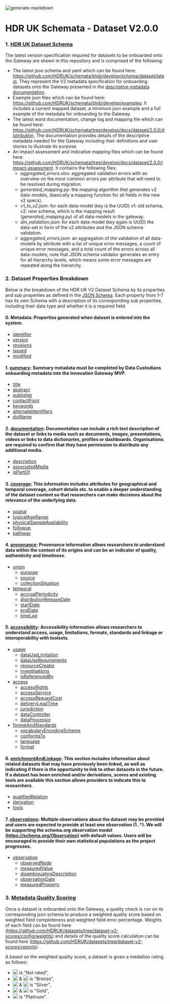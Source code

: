 ![generate-markdown](https://github.com/HDRUK/schemata/workflows/generate-markdown/badge.svg)

# HDR UK Schemata - Dataset V2.0.0

### 1. [HDR UK Dataset Schema](https://github.com/HDRUK/schemata/blob/develop/docs/dataset/latest/dataset.md)

The latest version specification required for datasets to be onboarded onto the Gateway are shown in this repository and is comprised of the following:

 - The latest json schema and yaml which can be found here: https://github.com/HDRUK/schemata/blob/develop/schema/dataset/latest. They represent the V2 metadata specification for onboarding datasets onto the Gateway presented in the [descriptive metadata documentation](https://github.com/HDRUK/schemata/tree/develop/docs/dataset/2.0.0/distribution).
 - Example json files which can be found here: https://github.com/HDRUK/schemata/blob/develop/examples. It includes a current mapped dataset, a minimum json example and a full example of the metadata for onboarding to the Gateway.
 - The latest word documentation, change log and mapping file which can be found here: https://github.com/HDRUK/schemata/tree/develop/docs/dataset/2.0.0/distribution. The documentation provides details of the descriptive metadata needed for the Gateway including their definitions and user stories to illustrate its purpose.
 - An impact assessment and indicative mapping files which can be found here: https://github.com/HDRUK/schemata/tree/develop/docs/dataset/2.0.0/impact-assessment. It contains the following files:
   - *aggregated_errors.xlsx*: aggregated validation errors with an overview on the most common errors per attribute that will need to be resolved during migration.
   - *generated_mapping.py*: the mapping algorithm that generates v2 data-models, (basically a mapping function for all fields in the new v2 specs).
   - *v1_to_v2.json*: for each data-model (key is the UUID) v1: old schema, v2: new schema, which is the mapping result (*generated_mapping.py*) of all data-models in the gateway.
   - *dm_validation.json*: for each data-model (key again is UUID) the data-set in form of the v2 attributes and the JSON schema validation.
   - *aggregated_errors.json*: an aggregation of the validation of all data-models by attribute with a list of unique error messages, a count of unique error messages, and a total count of the errors across all data-models; note that JSON schema validator generates an entry for all hierarchy levels, which means some error messages are repeated along the hierarchy.



### 2. Dataset Properties Breakdown

Below is the breakdown of the HDR UK V2 Dataset Schema by its properties and sub properties as defined in the [JSON Schema](https://github.com/HDRUK/schemata/blob/develop/schema/dataset/latest/dataset.schema.json). Each property from 1-7 has its own Schema with a description of its corresponding sub properties, including their data type and whether it is a required field.

<!--ts-->

#### 0. Metadata: Properties generated when dataset is entered into the system.

   * [identifier](https://github.com/HDRUK/schemata/blob/develop/docs/dataset/latest/dataset-properties-dataset-identifier.md#dataset-identifier-schema)
   * [version](https://github.com/HDRUK/schemata/blob/develop/docs/dataset/latest/dataset-properties-dataset-version.md#dataset-version-schema)
 * [revisions](https://github.com/HDRUK/schemata/blob/develop/docs/dataset/latest/dataset-properties-dataset-revisions.md#dataset-revisions-schema)
 * [issued](https://github.com/HDRUK/schemata/blob/develop/docs/dataset/latest/dataset-properties-creation-date.md#creation-date-schema)
 * [modified](https://github.com/HDRUK/schemata/blob/develop/docs/dataset/latest/dataset-properties-modification-date.md#modification-date-schema)

#### 1. [summary](https://github.com/HDRUK/schemata/blob/develop/docs/dataset/latest/dataset-properties-summary.md#summary-schema): Summary metadata must be completed by Data Custodians onboarding metadata into the Innovation Gateway MVP.

 * [title](https://github.com/HDRUK/schemata/blob/develop/docs/dataset/latest/dataset.md#title)
 * [abstract](https://github.com/HDRUK/schemata/blob/develop/docs/dataset/latest/dataset.md#abstract)
 * [publisher](https://github.com/HDRUK/schemata/blob/develop/docs/dataset/latest/dataset.md#publisher)
 * [contactPoint](https://github.com/HDRUK/schemata/blob/develop/docs/dataset/latest/dataset.md#contactpoint)
 * [keywords](https://github.com/HDRUK/schemata/blob/develop/docs/dataset/latest/dataset.md#keywords)
 * [alternateIdentifiers](https://github.com/HDRUK/schemata/blob/develop/docs/dataset/latest/dataset.md#alternateidentifiers)
 * [doiName](https://github.com/HDRUK/schemata/blob/develop/docs/dataset/latest/dataset.md#doiname)

#### 2. [documentation](https://github.com/HDRUK/schemata/blob/develop/docs/dataset/latest/dataset-properties-documentation.md#documentation-schema): Documentation can include a rich text description of the dataset or links to media such as documents, images, presentations, videos or links to data dictionaries, profiles or dashboards. Organisations are required to confirm that they have permission to distribute any additional media.

 * [description](https://github.com/HDRUK/schemata/blob/develop/docs/dataset/latest/dataset.md#description-1)
 * [associatedMedia](https://github.com/HDRUK/schemata/blob/develop/docs/dataset/latest/dataset.md#associatedmedia)
 * [isPartOf](https://github.com/HDRUK/schemata/blob/develop/docs/dataset/latest/dataset.md#ispartof)

#### 3. [coverage](https://github.com/HDRUK/schemata/blob/develop/docs/dataset/latest/dataset-properties-coverage.md#coverage-schema): This information includes attributes for geographical and temporal coverage, cohort details etc. to enable a deeper understanding of the dataset content so that researchers can make decisions about the relevance of the underlying data.

 * [spatial](https://github.com/HDRUK/schemata/blob/develop/docs/dataset/latest/dataset.md#spatial)
 * [typicalAgeRange](https://github.com/HDRUK/schemata/blob/develop/docs/dataset/latest/dataset.md#typicalagerange)
 * [physicalSampleAvailability](https://github.com/HDRUK/schemata/blob/develop/docs/dataset/latest/dataset.md#physicalsampleavailability)
 * [followup](https://github.com/HDRUK/schemata/blob/develop/docs/dataset/latest/dataset.md#followup)
 * [pathway](https://github.com/HDRUK/schemata/blob/develop/docs/dataset/latest/dataset.md#pathway)

#### 4. [provenance](https://github.com/HDRUK/schemata/blob/develop/docs/dataset/latest/dataset-properties-provenance.md#provenance-schema): Provenance information allows researchers to understand data within the context of its origins and can be an indicator of quality, authenticity and timeliness.

 * [origin](https://github.com/HDRUK/schemata/blob/develop/docs/dataset/latest/dataset.md#origin)
    * [purpose](https://github.com/HDRUK/schemata/blob/develop/docs/dataset/latest/dataset.md#purpose)
    * [source](https://github.com/HDRUK/schemata/blob/develop/docs/dataset/latest/dataset.md#source)
    * [collectionSituation](https://github.com/HDRUK/schemata/blob/develop/docs/dataset/latest/dataset.md#collectionsituation)
 * [temporal](https://github.com/HDRUK/schemata/blob/develop/docs/dataset/latest/dataset.md#temporal)
    * [accrualPeriodicity](https://github.com/HDRUK/schemata/blob/develop/docs/dataset/latest/dataset.md#accrualperiodicity)
    * [distributionReleaseDate](https://github.com/HDRUK/schemata/blob/develop/docs/dataset/latest/dataset.md#distributionreleasedate)
    * [startDate](https://github.com/HDRUK/schemata/blob/develop/docs/dataset/latest/dataset.md#startdate)
    * [endDate](https://github.com/HDRUK/schemata/blob/develop/docs/dataset/latest/dataset.md#enddate)
    * [timeLag](https://github.com/HDRUK/schemata/blob/develop/docs/dataset/latest/dataset.md#timelag)

#### 5. [accessibility](https://github.com/HDRUK/schemata/blob/develop/docs/dataset/latest/dataset-properties-accessibility.md#accessibility-schema): Accessibility information allows researchers to understand access, usage, limitations, formats, standards and linkage or interoperability with toolsets.

 * [usage](https://github.com/HDRUK/schemata/blob/develop/docs/dataset/latest/dataset.md#usage)
    * [dataUseLimitation](https://github.com/HDRUK/schemata/blob/develop/docs/dataset/latest/dataset.md#datauselimitation-1)
    * [dataUseRequirements](https://github.com/HDRUK/schemata/blob/develop/docs/dataset/latest/dataset.md#datauserequirements-1)
    * [resourceCreator](https://github.com/HDRUK/schemata/blob/develop/docs/dataset/latest/dataset.md#resourcecreator)
    * [investigations](https://github.com/HDRUK/schemata/blob/develop/docs/dataset/latest/dataset.md#investigations)
    * [isReferencedBy](https://github.com/HDRUK/schemata/blob/develop/docs/dataset/latest/dataset.md#isreferencedby)
 * [access](https://github.com/HDRUK/schemata/blob/develop/docs/dataset/latest/dataset.md#access)
    * [accessRights](https://github.com/HDRUK/schemata/blob/develop/docs/dataset/latest/dataset.md#accessrights-1)
    * [accessService](https://github.com/HDRUK/schemata/blob/develop/docs/dataset/latest/dataset.md#accessservice-1)
    * [accessRequestCost](https://github.com/HDRUK/schemata/blob/develop/docs/dataset/latest/dataset.md#accessrequestcost-1)
    * [deliveryLeadTime](https://github.com/HDRUK/schemata/blob/develop/docs/dataset/latest/dataset.md#deliveryleadtime-1)
    * [jurisdiction](https://github.com/HDRUK/schemata/blob/develop/docs/dataset/latest/dataset.md#jurisdiction)
    * [dataController](https://github.com/HDRUK/schemata/blob/develop/docs/dataset/latest/dataset.md#datacontroller)
    * [dataProcessor](https://github.com/HDRUK/schemata/blob/develop/docs/dataset/latest/dataset.md#dataprocessor)
 * [formatAndStandards](https://github.com/HDRUK/schemata/blob/develop/docs/dataset/latest/dataset.md#formatandstandards)
    * [vocabularyEncodingScheme](https://github.com/HDRUK/schemata/blob/develop/docs/dataset/latest/dataset.md#vocabularyencodingscheme)
    * [conformsTo](https://github.com/HDRUK/schemata/blob/develop/docs/dataset/latest/dataset.md#conformsto)
    * [language](https://github.com/HDRUK/schemata/blob/develop/docs/dataset/latest/dataset.md#language)
    * [format](https://github.com/HDRUK/schemata/blob/develop/docs/dataset/latest/dataset.md#format)

#### 6. [enrichmentAndLinkage](https://github.com/HDRUK/schemata/blob/develop/docs/dataset/latest/dataset-properties-enrichment-and-linkage.md#enrichment-and-linkage-schema): This section includes information about related datasets that may have previously been linked, as well as indicating if there is the opportunity to link to other datasets in the future. If a dataset has been enriched and/or derivations, scores and existing tools are available this section allows providers to indicate this to researchers.

 * [qualifiedRelation](https://github.com/HDRUK/schemata/blob/develop/docs/dataset/latest/dataset.md#qualifiedrelation)
 * [derivation](https://github.com/HDRUK/schemata/blob/develop/docs/dataset/latest/dataset.md#derivation)
 * [tools](https://github.com/HDRUK/schemata/blob/develop/docs/dataset/latest/dataset.md#tools)

#### 7. [observations](https://github.com/HDRUK/schemata/blob/develop/docs/dataset/latest/dataset-properties-observations.md#observations-schema): Multiple observations about the dataset may be provided and users are expected to provide at least one observation (1..*). We will be supporting the schema.org observation model (https://schema.org/Observation) with default values. Users will be encouraged to provide their own statistical populations as the project progresses.

- [observation](https://github.com/HDRUK/schemata/blob/develop/docs/dataset/latest/dataset.md#definitions-group-observation)
  - [observedNode](https://github.com/HDRUK/schemata/blob/develop/docs/dataset/latest/dataset.md#observednode)
  - [measuredValue](https://github.com/HDRUK/schemata/blob/develop/docs/dataset/latest/dataset.md#measuredvalue)
  - [disambiguatingDescription](https://github.com/HDRUK/schemata/blob/develop/docs/dataset/latest/dataset.md#disambiguatingdescription)
  - [observationDate](https://github.com/HDRUK/schemata/blob/develop/docs/dataset/latest/dataset.md#observationdate)
  - [measuredProperty](https://github.com/HDRUK/schemata/blob/develop/docs/dataset/latest/dataset.md#measuredproperty)

<!--te-->



### 3. [Metadata Quality Scoring](https://github.com/JakeBGitHub/datasets/tree/dataset-v2-scores/reports#hdr-uk-data-documentation-scores)

Once a dataset is onboarded onto the Gateway, a quality check is run on its corresponding json schema to produce a weighted quality score based on weighted field completeness and weighted field error percentage. Weights of each field can be found here (https://github.com/HDRUK/datasets/tree/dataset-v2-scores/config/weights) and details of the quality score calculation can be found here (https://github.com/HDRUK/datasets/tree/dataset-v2-scores/reports).

A based on the weighted quality score, a dataset is given a medallion rating as follows:

- <img src="https://render.githubusercontent.com/render/math?math=\leq 50"> is "Not rated",
- <img src="https://render.githubusercontent.com/render/math?math=> 50"> & <img src="https://render.githubusercontent.com/render/math?math=\leq 70"> is "Bronze",
- <img src="https://render.githubusercontent.com/render/math?math=> 70"> & <img src="https://render.githubusercontent.com/render/math?math=\leq 80"> is "Silver",
- <img src="https://render.githubusercontent.com/render/math?math=> 80"> & <img src="https://render.githubusercontent.com/render/math?math=\leq 90"> is "Gold",
- <img src="https://render.githubusercontent.com/render/math?math=\geq 90"> is "Platinum".

